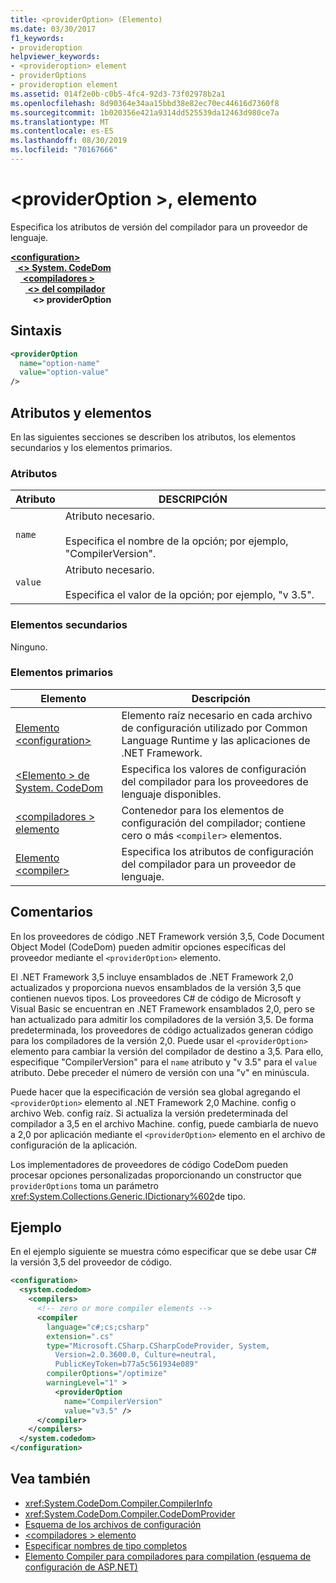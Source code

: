 ```yaml
---
title: <providerOption> (Elemento)
ms.date: 03/30/2017
f1_keywords:
- provideroption
helpviewer_keywords:
- <provideroption> element
- providerOptions
- provideroption element
ms.assetid: 014f2e0b-c0b5-4fc4-92d3-73f02978b2a1
ms.openlocfilehash: 8d90364e34aa15bbd38e82ec70ec44616d7360f8
ms.sourcegitcommit: 1b020356e421a9314dd525539da12463d980ce7a
ms.translationtype: MT
ms.contentlocale: es-ES
ms.lasthandoff: 08/30/2019
ms.locfileid: "70167666"
---
```

# <a name="provideroption-element"></a>\<providerOption >, elemento
Especifica los atributos de versión del compilador para un proveedor de lenguaje.  
  
[ **\<configuration>** ](../configuration-element.md)  
&nbsp;&nbsp;[ **\<> System. CodeDom**](system-codedom-element.md)  
&nbsp;&nbsp;&nbsp;&nbsp;[ **\<compiladores >** ](compilers-element.md)  
&nbsp;&nbsp;&nbsp;&nbsp;&nbsp;&nbsp;[ **\<> del compilador**](compiler-element.md)  
&nbsp;&nbsp;&nbsp;&nbsp;&nbsp;&nbsp;&nbsp;&nbsp; **\<> providerOption**  
  
## <a name="syntax"></a>Sintaxis  
  
```xml  
<providerOption  
  name="option-name"  
  value="option-value"  
/>  
```  
  
## <a name="attributes-and-elements"></a>Atributos y elementos  
 En las siguientes secciones se describen los atributos, los elementos secundarios y los elementos primarios.  
  
### <a name="attributes"></a>Atributos  
  
|Atributo|DESCRIPCIÓN|  
|---------------|-----------------|  
|`name`|Atributo necesario.<br /><br /> Especifica el nombre de la opción; por ejemplo, "CompilerVersion".|  
|`value`|Atributo necesario.<br /><br /> Especifica el valor de la opción; por ejemplo, "v 3.5".|  
  
### <a name="child-elements"></a>Elementos secundarios  
 Ninguno.  
  
### <a name="parent-elements"></a>Elementos primarios  
  
|Elemento|Descripción|  
|-------------|-----------------|  
|[Elemento \<configuration>](../configuration-element.md)|Elemento raíz necesario en cada archivo de configuración utilizado por Common Language Runtime y las aplicaciones de .NET Framework.|  
|[\<Elemento > de System. CodeDom](system-codedom-element.md)|Especifica los valores de configuración del compilador para los proveedores de lenguaje disponibles.|  
|[\<compiladores > elemento](compilers-element.md)|Contenedor para los elementos de configuración del compilador; contiene cero o más `<compiler>` elementos.|  
|[Elemento \<compiler>](compiler-element.md)|Especifica los atributos de configuración del compilador para un proveedor de lenguaje.|  
  
## <a name="remarks"></a>Comentarios  
 En los proveedores de código .NET Framework versión 3,5, Code Document Object Model (CodeDom) pueden admitir opciones específicas del proveedor mediante el `<providerOption>` elemento.  
  
 El .NET Framework 3,5 incluye ensamblados de .NET Framework 2,0 actualizados y proporciona nuevos ensamblados de la versión 3,5 que contienen nuevos tipos. Los proveedores C# de código de Microsoft y Visual Basic se encuentran en .NET Framework ensamblados 2,0, pero se han actualizado para admitir los compiladores de la versión 3,5. De forma predeterminada, los proveedores de código actualizados generan código para los compiladores de la versión 2,0. Puede usar el `<providerOption>` elemento para cambiar la versión del compilador de destino a 3,5. Para ello, especifique "CompilerVersion" para el `name` atributo y "v 3.5" para el `value` atributo. Debe preceder el número de versión con una "v" en minúscula.  
  
 Puede hacer que la especificación de versión sea global agregando el `<providerOption>` elemento al .NET Framework 2,0 Machine. config o archivo Web. config raíz. Si actualiza la versión predeterminada del compilador a 3,5 en el archivo Machine. config, puede cambiarla de nuevo a 2,0 por aplicación mediante el `<providerOption>` elemento en el archivo de configuración de la aplicación.  
  
 Los implementadores de proveedores de código CodeDom pueden procesar opciones personalizadas proporcionando un constructor que `providerOptions` toma un parámetro <xref:System.Collections.Generic.IDictionary%602>de tipo.  
  
## <a name="example"></a>Ejemplo  
 En el ejemplo siguiente se muestra cómo especificar que se debe usar C# la versión 3,5 del proveedor de código.  
  
```xml  
<configuration>  
  <system.codedom>  
    <compilers>  
      <!-- zero or more compiler elements -->  
      <compiler  
        language="c#;cs;csharp"  
        extension=".cs"  
        type="Microsoft.CSharp.CSharpCodeProvider, System,   
          Version=2.0.3600.0, Culture=neutral,   
          PublicKeyToken=b77a5c561934e089"  
        compilerOptions="/optimize"  
        warningLevel="1" >  
          <providerOption  
            name="CompilerVersion"  
            value="v3.5" />  
      </compiler>  
    </compilers>  
  </system.codedom>  
</configuration>  
```  
  
## <a name="see-also"></a>Vea también

- <xref:System.CodeDom.Compiler.CompilerInfo>
- <xref:System.CodeDom.Compiler.CodeDomProvider>
- [Esquema de los archivos de configuración](../index.md)
- [\<compiladores > elemento](compilers-element.md)
- [Especificar nombres de tipo completos](../../../reflection-and-codedom/specifying-fully-qualified-type-names.md)
- [Elemento Compiler para compiladores para compilation (esquema de configuración de ASP.NET)](https://docs.microsoft.com/previous-versions/dotnet/netframework-4.0/a15ebt6c(v=vs.100))
